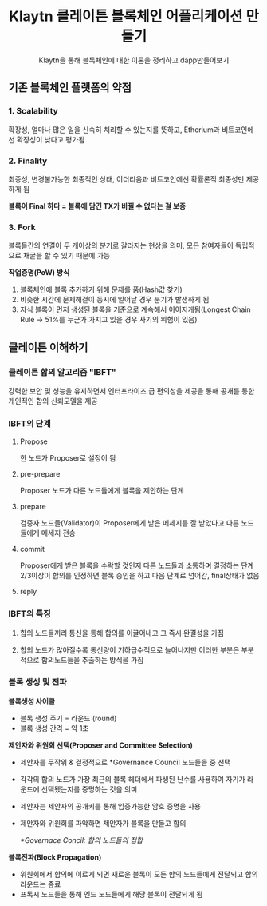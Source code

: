 <h1 align="center">Klaytn 클레이튼 블록체인 어플리케이션 만들기</h1>
<p align="center">Klaytn을 통해 블록체인에 대한 이론을 정리하고 dapp만들어보기</p>

## 기존 블록체인 플랫폼의 약점
### 1. Scalability
확장성, 얼마나 많은 일을 신속히 처리할 수 있는지를 뜻하고, Etherium과 비트코인에선 확장성이 낮다고 평가됨

### 2. Finality
최종성, 변경불가능한 최종적인 상태, 이더리움과 비트코인에선 확률론적 최종성만 제공하게 됨

<strong>블록이 Final 하다 = 블록에 담긴 TX가 바뀔 수 없다는 걸 보증</strong>

### 3. Fork
블록들간의 연결이 두 개이상의 분기로 갈라지는 현상을 의미, 모든 참여자들이 독립적으로 채굴을 할 수 있기 때문에 가능

<strong>작업증명(PoW) 방식</strong>

1. 블록체인에 블록 추가하기 위해 문제를 품(Hash값 찾기)
2. 비슷한 시간에 문제해결이 동시에 일어날 경우 분기가 발생하게 됨
3. 자식 블록이 먼저 생성된 블록을 기준으로 계속해서 이어지게됨(Longest Chain Rule -> 51%를 누군가 가지고 있을 경우 사기의 위험이 있음)

## 클레이튼 이해하기
### 클레이튼 합의 알고리즘 "IBFT"
강력한 보안 및 성능을 유지하면서 엔터프라이즈 급 편의성을 제공을 통해 공개를 통한 개인적인 합의 신뢰모델을 제공
### IBFT의 단계
1. Propose

    한 노드가 Proposer로 설정이 됨

2. pre-prepare

    Proposer 노드가 다른 노드들에게 블록을 제안하는 단계

3. prepare

    검증자 노드들(Validator)이 Proposer에게 받은 메세지를 잘 받았다고 다른 노드들에게 메세지 전송

4. commit 

    Proposer에게 받은 블록을 수락할 것인지 다른 노드들과 소통하며 결정하는 단계 2/3이상이 합의를 인정하면 블록 승인을 하고 다음 단계로 넘어감, final상태가 없음

5. reply

### IBFT의 특징
1. 합의 노드들끼리 통신을 통해 합의를 이끌어내고 그 즉시 완결성을 가짐

2. 합의 노드가 많아질수록 통신량이 기하급수적으로 늘어나지만 이러한 부분은 부분적으로 합의노드들을 추출하는 방식을 가짐

### 블록 생성 및 전파
<strong>블록생성 사이클</strong>
- 블록 생성 주기 = 라운드 (round)
- 블록 생성 간격 = 약 1초

<strong>제안자와 위원회 선택(Proposer and Committee Selection)</strong>
- 제안자를 무작위 & 결정적으로 *Governance Council 노드들을 중 선택
- 각각의 합의 노드가 가장 최근의 블록 헤더에서 파생된 난수를 사용하여 자기가 라운드에 선택됐는지를 증명하는 것을 의미
- 제안자는 제안자의 공개키를 통해 입증가능한 암호 증명을 사용
- 제안자와 위원회를 파악하면 제안자가 블록을 만들고 합의

    _*Governace Concil: 합의 노드들의 집합_

<strong>블록전파(Block Propagation)</strong>
- 위원회에서 합의에 이르게 되면 새로운 블록이 모든 합의 노드들에게 전달되고 합의 라운드는 종료
- 프록시 노드들을 통해 엔드 노드들에게 해당 블록이 전달되게 됨